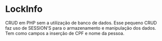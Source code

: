 # LockInfo
CRUD em PHP sem a utilização de banco de dados. Esse pequeno CRUD faz uso de SESSION'S para o armazenamento e manipulação dos dados. Tem como campos a inserção de CPF e nome da pessoa.
